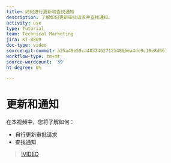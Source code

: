 ```yaml
---
title: 如何进行更新和查找通知
description: 了解如何更新审批请求并查找通知。
activity: use
type: Tutorial
team: Technical Marketing
jira: KT-8809
doc-type: video
source-git-commit: a25a49e59ca483246271214886ea4dc9c10e8d66
workflow-type: tm+mt
source-wordcount: '39'
ht-degree: 0%

---
```


# 更新和通知

在本视频中，您将了解如何：

* 自行更新审批请求
* 查找通知

>[!VIDEO](https://video.tv.adobe.com/v/335109/?quality=12&learn=on)

<!---
learn more URLS
Tag others on updates
Update work
--->
